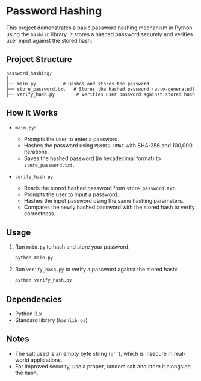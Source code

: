 # Password Hashing

This project demonstrates a basic password hashing mechanism in Python using the `hashlib` library. It stores a hashed password securely and verifies user input against the stored hash.

## Project Structure

```
password_hashing/
│
├── main.py          # Hashes and stores the password
├── store_password.txt   # Stores the hashed password (auto-generated)
├── verify_hash.py        # Verifies user password against stored hash
```

## How It Works

* `main.py`:

  * Prompts the user to enter a password.
  * Hashes the password using `PBKDF2 HMAC` with SHA-256 and 100,000 iterations.
  * Saves the hashed password (in hexadecimal format) to `store_password.txt`.

* `verify_hash.py`:

  * Reads the stored hashed password from `store_password.txt`.
  * Prompts the user to input a password.
  * Hashes the input password using the same hashing parameters.
  * Compares the newly hashed password with the stored hash to verify correctness.

## Usage

1. Run `main.py` to hash and store your password:

   ```bash
   python main.py
   ```

2. Run `verify_hash.py` to verify a password against the stored hash:

   ```bash
   python verify_hash.py
   ```

## Dependencies

* Python 3.x
* Standard library (`hashlib`, `os`)

## Notes

* The salt used is an empty byte string (`b''`), which is insecure in real-world applications.
* For improved security, use a proper, random salt and store it alongside the hash.
